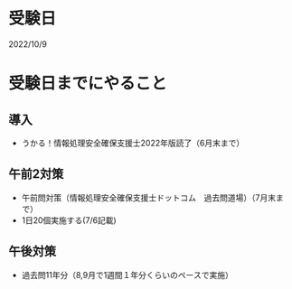 # 受験日
2022/10/9

# 受験日までにやること

## 導入
- うかる！情報処理安全確保支援士2022年版読了（6月末まで）

## 午前2対策
- 午前問対策（情報処理安全確保支援士ドットコム　過去問道場）（7月末まで）
- 1日20個実施する(7/6記載)

## 午後対策
- 過去問11年分（8,9月で1週間１年分くらいのペースで実施）